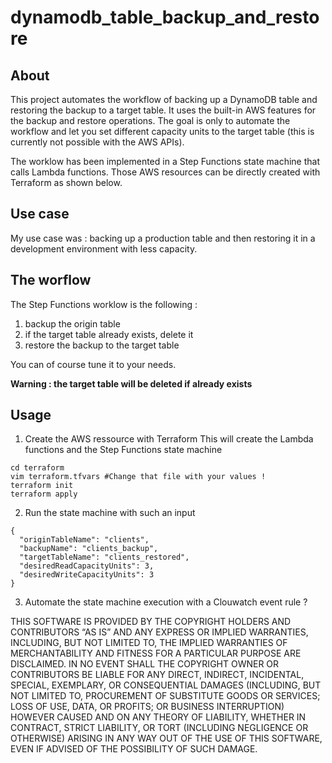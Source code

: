 # dynamodb_table_backup_and_restore

## About

This project automates the workflow of backing up a DynamoDB table and restoring the backup to a target table. It uses the built-in AWS features for the backup and restore operations. The goal is only to automate the workflow and let you set different capacity units to the target table (this is currently not possible with the AWS APIs).

The worklow has been implemented in a Step Functions state machine that calls Lambda functions. Those AWS resources can be directly created with Terraform as shown below.

## Use case

My use case was : backing up a production table and then restoring it in a development environment with less capacity.

## The worflow

The Step Functions worklow is the following :

1. backup the origin table
1. if the target table already exists, delete it
1. restore the backup to the target table

You can of course tune it to your needs.

**Warning : the target table will be deleted if already exists**

## Usage

1. Create the AWS ressource with Terraform
This will create the Lambda functions and the Step Functions state machine
```
cd terraform
vim terraform.tfvars #Change that file with your values !
terraform init
terraform apply
```
2. Run the state machine with such an input
```
{
  "originTableName": "clients",
  "backupName": "clients_backup",
  "targetTableName": "clients_restored",
  "desiredReadCapacityUnits": 3,
  "desiredWriteCapacityUnits": 3
}
```
3. Automate the state machine execution with a Clouwatch event rule ?

THIS SOFTWARE IS PROVIDED BY THE COPYRIGHT HOLDERS AND CONTRIBUTORS “AS IS” AND ANY EXPRESS OR IMPLIED WARRANTIES, INCLUDING, BUT NOT LIMITED TO, THE IMPLIED WARRANTIES OF MERCHANTABILITY AND FITNESS FOR A PARTICULAR PURPOSE ARE DISCLAIMED. IN NO EVENT SHALL THE COPYRIGHT OWNER OR CONTRIBUTORS BE LIABLE FOR ANY DIRECT, INDIRECT, INCIDENTAL, SPECIAL, EXEMPLARY, OR CONSEQUENTIAL DAMAGES (INCLUDING, BUT NOT LIMITED TO, PROCUREMENT OF SUBSTITUTE GOODS OR SERVICES; LOSS OF USE, DATA, OR PROFITS; OR BUSINESS INTERRUPTION) HOWEVER CAUSED AND ON ANY THEORY OF LIABILITY, WHETHER IN CONTRACT, STRICT LIABILITY, OR TORT (INCLUDING NEGLIGENCE OR OTHERWISE) ARISING IN ANY WAY OUT OF THE USE OF THIS SOFTWARE, EVEN IF ADVISED OF THE POSSIBILITY OF SUCH DAMAGE.